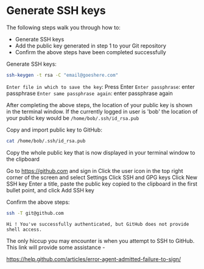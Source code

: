 # Generate SSH keys

The following steps walk you through how to:

- Generate SSH keys
- Add the public key generated in step 1 to your Git repository
- Confirm the above steps have been completed successfully

Generate SSH keys:
```bash
ssh-keygen -t rsa -C "email@goeshere.com"
```
`Enter file in which to save the key`: Press Enter
`Enter passphrase`: enter passphrase
`Enter same passphrase again`: enter passphrase again

After completing the above steps, the location of your public key is shown in the terminal window. If the currently logged in user is 'bob' the location of your public key would be `/home/bob/.ssh/id_rsa.pub`

Copy and import public key to GitHub:

```bash
cat /home/bob/.ssh/id_rsa.pub
```

Copy the whole public key that is now displayed in your terminal window to the clipboard

Go to https://github.com and sign in
Click the user icon in the top right corner of the screen and select Settings
Click SSH and GPG keys
Click New SSH key
Enter a title, paste the public key copied to the clipboard in the first bullet point, and click Add SSH key

Confirm the above steps:

```bash
ssh -T git@github.com
```


`Hi ! You've successfully authenticated, but GitHub does not provide shell access.`


The only hiccup you may encounter is when you attempt to SSH to GitHub. This link will provide some assistance -

https://help.github.com/articles/error-agent-admitted-failure-to-sign/
